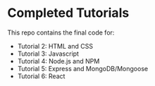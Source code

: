 # Completed Tutorials

This repo contains the final code for:
* Tutorial 2: HTML and CSS
* Tutorial 3: Javascript
* Tutorial 4: Node.js and NPM
* Tutorial 5: Express and MongoDB/Mongoose
* Tutorial 6: React

